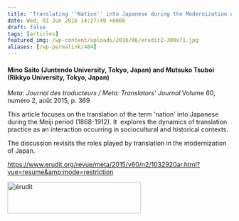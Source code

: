 ```yaml
---
title: 'Translating ''Nation'' into Japanese during the Modernization of Japan: Dynamics of Translation as a Social and Interactional Practice'
date: Wed, 01 Jun 2016 14:27:49 +0000
draft: false
tags: [articles]
featured_img: /wp-content/uploads/2016/06/erudit2-300x71.jpg
aliases: [/wp-permalink/484]
---
```


<div class="entry-post"><h4>Mino Saito (Juntendo University, Tokyo, Japan) and Mutsuko Tsuboi (Rikkyo University, Tokyo, Japan)</h4>
<em>Meta: Journal des traducteurs / Meta: Translators’ Journal</em>
Volume 60, numéro 2, août 2015, p. 369

This article focuses on the translation of the term 'nation' into Japanese during the Meiji period (1868-1912). It  explores the dynamics of translation practice as an interaction occurring in sociocultural and historical contexts.

The discussion revisits the roles played by translation in the modernization of Japan.

<a href="https://www.erudit.org/revue/meta/2015/v60/n2/1032920ar.html?vue=resume&amp;mode=restriction">https://www.erudit.org/revue/meta/2015/v60/n2/1032920ar.html?vue=resume&amp;mode=restriction</a>

<img class="alignleft size-medium wp-image-437" src="/wp-content/uploads/2016/06/erudit2-300x71.jpg" alt="érudit" width="300" height="71" /></div>
